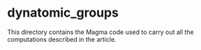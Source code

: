 # dynatomic_groups
This directory contains the Magma code used to carry out all the computations described in the article.
